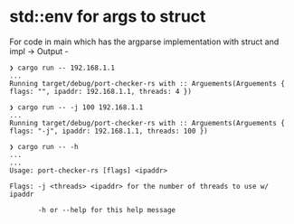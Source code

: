 # std::env for args to struct

For code in main which has the argparse implementation with struct and impl -> Output - 
```
❯ cargo run -- 192.168.1.1 
...
Running target/debug/port-checker-rs with :: Arguements(Arguements { flags: "", ipaddr: 192.168.1.1, threads: 4 })

❯ cargo run -- -j 100 192.168.1.1
...
Running target/debug/port-checker-rs with :: Arguements(Arguements { flags: "-j", ipaddr: 192.168.1.1, threads: 100 })

❯ cargo run -- -h
...
...
Usage: port-checker-rs [flags] <ipaddr>

Flags: -j <threads> <ipaddr> for the number of threads to use w/ ipaddr

       -h or --help for this help message
```
